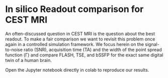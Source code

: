# In silico Readout comparison  for CEST MRI
An often-discussed question in CEST MRI is the question about the best readout. To make a fair comparison we want to revisit this problem once again in a controlled simulation framework. We focus herein on the signal-to-noise ratio (SNR), acquisition time (TA) and the width of the point spread function (Γ) and compare FLASH, TSE, and bSSFP for the exact same digital twin of a human brain. 

Open the Jupyter notebook directly in colab to reproduce our results.
